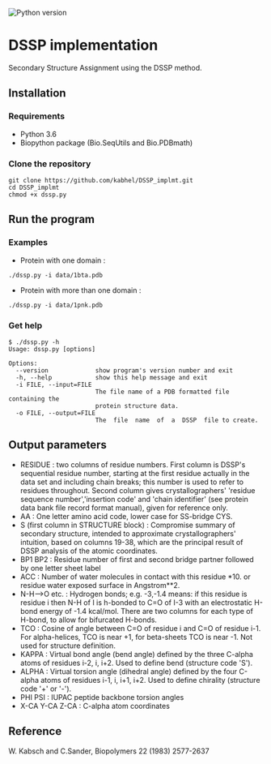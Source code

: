 ![Python version](https://img.shields.io/badge/python-3.6-brightgreen.svg)

# DSSP implementation
Secondary Structure Assignment using the DSSP method.

## Installation
### Requirements
- Python 3.6
- Biopython package (Bio.SeqUtils and Bio.PDBmath)

### Clone the repository
```
git clone https://github.com/kabhel/DSSP_implmt.git
cd DSSP_implmt
chmod +x dssp.py
```
## Run the program
### Examples
- Protein with one domain : 
```
./dssp.py -i data/1bta.pdb
```
- Protein with more than one domain :
```
./dssp.py -i data/1pnk.pdb
```

### Get help
```
$ ./dssp.py -h
Usage: dssp.py [options]

Options:
  --version             show program's version number and exit
  -h, --help            show this help message and exit
  -i FILE, --input=FILE
                        The file name of a PDB formatted file containing the
                        protein structure data.
  -o FILE, --output=FILE
                        The  file  name  of  a  DSSP  file to create.
```

## Output parameters
- RESIDUE : two columns of residue numbers. First column is DSSP's sequential residue number, starting at the first residue actually in the data set and including chain breaks; this number is used to refer to residues throughout. Second column gives crystallographers' 'residue sequence number','insertion code' and 'chain identifier' (see protein data bank file record format manual), given for reference only.
- AA : One letter amino acid code, lower case for SS-bridge CYS.
- S (first column in STRUCTURE block) : Compromise summary of secondary structure, intended to approximate crystallographers' intuition, based on columns 19-38, which are the principal result of DSSP analysis of the atomic coordinates.
- BP1 BP2 : Residue number of first and second bridge partner followed by one letter sheet label
- ACC : Number of water molecules in contact with this residue *10. or residue water exposed surface in Angstrom**2.
- N-H-->O etc. : Hydrogen bonds; e.g. -3,-1.4 means: if this residue is residue i then N-H of I is h-bonded to C=O of I-3 with an electrostatic H-bond energy of -1.4 kcal/mol. There are two columns for each type of H-bond, to allow for bifurcated H-bonds.
- TCO : Cosine of angle between C=O of residue i and C=O of residue i-1. For alpha-helices, TCO is near +1, for beta-sheets TCO is near -1. Not used for structure definition.
- KAPPA : Virtual bond angle (bend angle) defined by the three C-alpha atoms of residues i-2, i, i+2. Used to define bend (structure code 'S').
- ALPHA : Virtual torsion angle (dihedral angle) defined by the four C-alpha atoms of residues i-1, i, i+1, i+2. Used to define chirality (structure code '+' or '-').
- PHI PSI : IUPAC peptide backbone torsion angles
- X-CA Y-CA Z-CA : C-alpha atom coordinates

## Reference
W. Kabsch and C.Sander, Biopolymers 22 (1983) 2577-2637 
